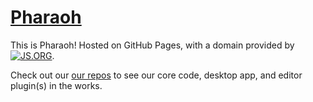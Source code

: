 # [Pharaoh](http://pharaoh.js.org)

This is Pharaoh! Hosted on GitHub Pages, with a domain provided by
[![JS.ORG](https://logo.js.org/dark_tiny.png)](https://js.org).

Check out our [our repos](https://github.com/pharaoh-js) to see our core code, desktop app,
and editor plugin(s) in the works.

